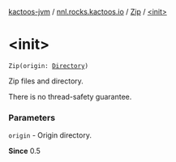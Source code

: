 [kactoos-jvm](../../index.md) / [nnl.rocks.kactoos.io](../index.md) / [Zip](index.md) / [&lt;init&gt;](./-init-.md)

# &lt;init&gt;

`Zip(origin: `[`Directory`](../-directory/index.md)`)`

Zip files and directory.

There is no thread-safety guarantee.

### Parameters

`origin` - Origin directory.

**Since**
0.5

